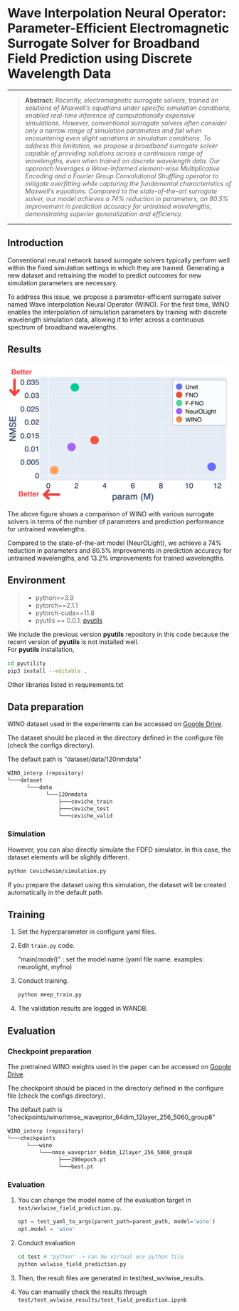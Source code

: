 
<h1> Wave Interpolation Neural Operator: Parameter-Efficient Electromagnetic Surrogate Solver for Broadband Field Prediction using Discrete Wavelength Data </h1>

<hr />

> **Abstract:** *Recently, electromagnetic surrogate solvers, trained on solutions of Maxwell’s equations under specific simulation conditions, enabled real-time inference of computationally expensive simulations. However, conventional surrogate solvers often consider only a narrow range of simulation parameters and fail when encountering even slight variations in simulation conditions. To address this limitation, we propose a broadband surrogate solver capable of providing solutions across a continuous range of wavelengths, even when trained on discrete wavelength data. Our approach leverages a Wave-Informed element-wise Multiplicative Encoding and a Fourier Group Convolutional Shuffling operator to mitigate overfitting while capturing the fundamental characteristics of Maxwell’s equations. Compared to the state-of-the-art surrogate solver, our model achieves a 74% reduction in parameters, an 80.5% improvement in prediction accuracy for untrained wavelengths, demonstrating superior generalization and efficiency.* 
<hr />
</div>

## Introduction

Conventional neural network based surrogate solvers typically perform well within the fixed simulation settings in which they are trained.
Generating a new dataset and retraining the model to predict outcomes for new simulation parameters
are necessary.

To address this issue, we propose a parameter-efficient surrogate solver named Wave Interpolation Neural Operator (WINO). For the first time, WINO enables the interpolation of simulation parameters by training with discrete wavelength simulation data, allowing it to infer across a continuous spectrum of broadband wavelengths.

## Results
<img src="figures/SupFig.png" width="500"/>

The above figure shows a comparison of WINO with various surrogate solvers in terms of the number of parameters and prediction performance for untrained wavelengths.

Compared to the state-of-the-art model (NeurOLight), we achieve a $74\%$ reduction in parameters and $80.5\%$ improvements in prediction accuracy for untrained wavelengths, and $13.2\%$ improvements for trained wavelengths.

## Environment

>- python==3.9
>- pytorch==2.1.1
>- pytorch-cuda==11.8
>- pyutils == 0.0.1. [pyutils](https://github.com/JeremieMelo/pyutility)

We include the previous version **pyutils** repository in this code because the recent version of **pyutils** is not installed well.  
For **pyutils** installation,
```bash
cd pyutility
pip3 install --editable .
```




Other libraries listed in requirements.txt


## Data preparation
WINO dataset used in the experiments can be accessed on [Google Drive](https://drive.google.com/file/d/1Zx8Uu6mPba6uMvwkG0farp-AJ1j93gtt/view?usp=share_link).

The dataset should be placed in the directory defined in the configure file (check the configs directory).

The default path is "dataset/data/120nmdata"

```
WINO_interp (repository)
└───dataset
      └───data
            └───120nmdata
                ├───ceviche_train
                ├───ceviche_test
                └───ceviche_valid
```


### Simulation
However, you can also directly simulate the FDFD simulator. In this case, the dataset elements will be slightly different.

```bash
python CevicheSim/simulation.py
```
If you prepare the dataset using this simulation, the dataset will be created automatically in the default path.


## Training
1. Set the hyperparameter in configure yaml files.
2. Edit `train.py` code.

    "main(_model_)" : set the model name (yaml file name. examples: neurolight, myfno)
3. Conduct training.
    ```bash
    python meep_train.py
    ```
4. The validation results are logged in WANDB.





## Evaluation

### Checkpoint preparation

The pretrained WINO weights used in the paper can be accessed on [Google Drive](https://drive.google.com/file/d/1q6EYvwEC1bPmFMDf_JSXWOXer3eP41Bv/view?usp=drive_link).

The checkpoint should be placed in the directory defined in the configure file (check the configs directory).

The default path is "checkpoints/wino/nmse_waveprior_64dim_12layer_256_5060_group8"


```
WINO_interp (repository)
└───checkpoints
      └───wino
          └───nmse_waveprior_64dim_12layer_256_5060_group8
                ├───200epoch.pt
                └───best.pt
```
### Evaluation
1. You can change the model name of the evaluation target in `test/wvlwise_field_prediction.py`.

    ```python
    opt = test_yaml_to_args(parent_path=parent_path, model='wino')
    opt.model = 'wino'
    ```
2. Conduct evaluation
    ```bash
    cd test # "python" -> can be virtual env python file
    python wvlwise_field_prediction.py
    ```
3. Then, the result files are generated in test/test_wvlwise_results.
4. You can manually check the results through `test/test_wvlwise_results/test_field_prediction.ipynb`
